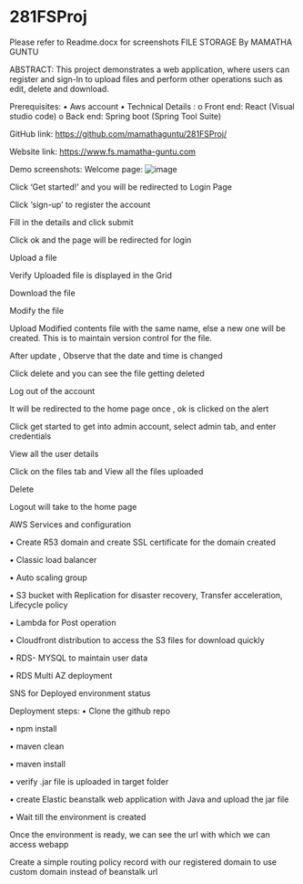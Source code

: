 # 281FSProj

Please refer to Readme.docx for screenshots
FILE STORAGE 
By
MAMATHA GUNTU

ABSTRACT:
This project demonstrates a web application, where users can register and sign-In to upload files and perform other operations such as edit, delete and download.

Prerequisites:
•	Aws account 
•	Technical Details :
o	Front end: React (Visual studio code)
o	Back end: Spring boot (Spring Tool Suite)

GitHub link: https://github.com/mamathaguntu/281FSProj/

Website link: 
https://www.fs.mamatha-guntu.com
 

Demo screenshots:
Welcome page:
![image](https://user-images.githubusercontent.com/2658837/97472527-291a7f80-1907-11eb-88e1-527e61c21a51.png)

Click ‘Get started!’ and you will be redirected to Login Page 
 
Click ‘sign-up’ to register the account
 
Fill in the details and click submit 

Click ok and the page will be redirected for login 

Upload a file

Verify Uploaded file is displayed in the Grid

Download the file

Modify the file

Upload Modified contents file with the same name, else a new one will be created. This is to maintain version control for the file.

After update , Observe that the date and time is changed 

Click delete and you can see the file getting deleted 

Log out of the account

It will be redirected to the home page once , ok is clicked on the alert 

Click get started to get into admin account, select admin tab, and enter credentials

View all the user details

Click on the files tab and View all the files uploaded

Delete 

Logout will take to the home page 

AWS Services and configuration 

•	Create R53 domain 
and create SSL certificate for the domain created

•	Classic load balancer 

•	Auto scaling group

•	S3 bucket with Replication for disaster recovery, Transfer acceleration, Lifecycle policy

•	Lambda for Post operation 

•	Cloudfront distribution to access the S3 files for download quickly

•	RDS- MYSQL  to maintain user data

•	RDS Multi AZ deployment

SNS for Deployed environment status 
 



Deployment steps:
•	Clone the github repo

•	npm install

•	maven clean 

•	maven install

•	verify .jar file is uploaded in target folder

•	create Elastic beanstalk web application with Java and upload the jar file 

•	Wait till the environment is created

Once the environment is ready, we can see the url with which we can access webapp 

Create a simple routing policy record with our registered domain to use custom domain instead of beanstalk url  


